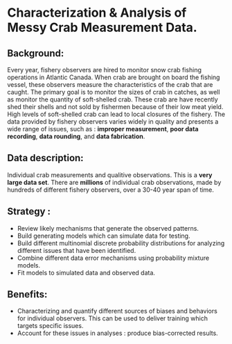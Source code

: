 # Characterization & Analysis of Messy Crab Measurement Data.

## Background:
Every year, fishery observers are hired to monitor snow crab fishing operations in Atlantic Canada. When crab are brought on board the fishing vessel, these observers measure the characteristics 
of the crab that are caught. The primary goal is to monitor the sizes of crab in catches, as well as monitor the quantity of soft-shelled crab. These crab are have recently shed their shells and 
not sold by fishermen because of their low meat yield. High levels of soft-shelled crab can lead to local closures of the fishery. The data provided by fishery observers varies widely in quality 
and presents a wide range of issues, such as : **improper measurement**, **poor data recording**, **data rounding**, and **data fabrication**.

## Data description:
Individual crab measurements and qualitive observations. This is a **very large data set**. There are **millions** of individual crab observations, made by hundreds of different fishery observers, over a 30-40 year span of time.

## Strategy :
- Review likely mechanisms that generate the observed patterns.
- Build generating models which can simulate data for testing.
- Build different multinomial discrete probability distributions for analyzing different issues that have been identified.
- Combine different data error mechanisms using probability mixture models.
- Fit models to simulated data and observed data.

## Benefits:
- Characterizing and quantify different sources of biases and behaviors for individual observers. This can be used to deliver training which targets specific issues.
-	Account for these issues in analyses : produce bias-corrected results.
